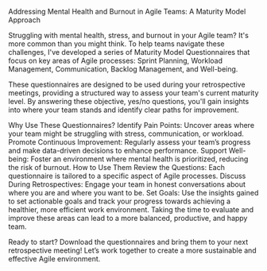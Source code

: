 Addressing Mental Health and Burnout in Agile Teams: A Maturity Model Approach

Struggling with mental health, stress, and burnout in your Agile team? It's more common than you might think. To help teams navigate these challenges, I've developed a series of Maturity Model Questionnaires that focus on key areas of Agile processes: Sprint Planning, Workload Management, Communication, Backlog Management, and Well-being.

These questionnaires are designed to be used during your retrospective meetings, providing a structured way to assess your team's current maturity level. By answering these objective, yes/no questions, you'll gain insights into where your team stands and identify clear paths for improvement.

Why Use These Questionnaires?
Identify Pain Points: Uncover areas where your team might be struggling with stress, communication, or workload.
Promote Continuous Improvement: Regularly assess your team’s progress and make data-driven decisions to enhance performance.
Support Well-being: Foster an environment where mental health is prioritized, reducing the risk of burnout.
How to Use Them
Review the Questions: Each questionnaire is tailored to a specific aspect of Agile processes.
Discuss During Retrospectives: Engage your team in honest conversations about where you are and where you want to be.
Set Goals: Use the insights gained to set actionable goals and track your progress towards achieving a healthier, more efficient work environment.
Taking the time to evaluate and improve these areas can lead to a more balanced, productive, and happy team.

Ready to start? Download the questionnaires and bring them to your next retrospective meeting! Let’s work together to create a more sustainable and effective Agile environment.
 

